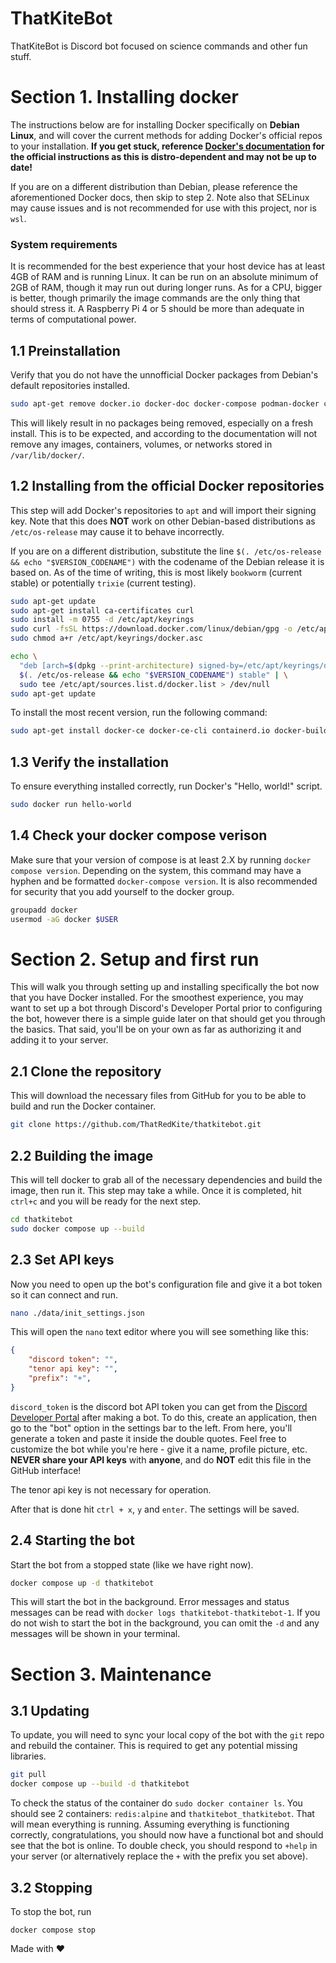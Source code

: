 # ThatKiteBot
ThatKiteBot is Discord bot focused on science commands and other fun stuff. 

# Section 1. Installing docker
The instructions below are for installing Docker specifically on **Debian Linux**, and will cover the current methods for adding Docker's official repos to your installation. **If you get stuck, reference [Docker's documentation](https://docs.docker.com/engine/install/) for the official instructions as this is distro-dependent and may not be up to date!**

If you are on a different distribution than Debian, please reference the aforementioned Docker docs, then skip to step 2. Note also that SELinux may cause issues and is not recommended for use with this project, nor is `wsl`.

### System requirements

It is recommended for the best experience that your host device has at least 4GB of RAM and is running Linux. It can be run on an absolute minimum of 2GB of RAM, though it may run out during longer runs. As for a CPU, bigger is better, though primarily the image commands are the only thing that should stress it. A Raspberry Pi 4 or 5 should be more than adequate in terms of computational power.

## 1.1 Preinstallation
Verify that you do not have the unnofficial Docker packages from Debian's default repositories installed.
```sh
sudo apt-get remove docker.io docker-doc docker-compose podman-docker containerd runc
```
This will likely result in no packages being removed, especially on a fresh install. This is to be expected, and according to the documentation will not remove any images, containers, volumes, or networks stored in `/var/lib/docker/`.

## 1.2 Installing from the official Docker repositories
This step will add Docker's repositories to `apt` and will import their signing key. Note that this does **NOT** work on other Debian-based distributions as `/etc/os-release` may cause it to behave incorrectly. 

If you are on a different distribution, substitute the line `$(. /etc/os-release && echo "$VERSION_CODENAME")` with the codename of the Debian release it is based on. As of the time of writing, this is most likely `bookworm` (current stable) or potentially `trixie` (current testing).
```sh
sudo apt-get update
sudo apt-get install ca-certificates curl
sudo install -m 0755 -d /etc/apt/keyrings
sudo curl -fsSL https://download.docker.com/linux/debian/gpg -o /etc/apt/keyrings/docker.asc
sudo chmod a+r /etc/apt/keyrings/docker.asc

echo \
  "deb [arch=$(dpkg --print-architecture) signed-by=/etc/apt/keyrings/docker.asc] https://download.docker.com/linux/debian \
  $(. /etc/os-release && echo "$VERSION_CODENAME") stable" | \
  sudo tee /etc/apt/sources.list.d/docker.list > /dev/null
sudo apt-get update
```
To install the most recent version, run the following command:
```sh
sudo apt-get install docker-ce docker-ce-cli containerd.io docker-buildx-plugin docker-compose-plugin
```

## 1.3 Verify the installation
To ensure everything installed correctly, run Docker's "Hello, world!" script.
```sh
sudo docker run hello-world
```

## 1.4 Check your docker compose verison
Make sure that your version of compose is at least 2.X by running `docker compose version`. Depending on the system, this command may have a hyphen and be formatted `docker-compose version`. It is also recommended for security that you add yourself to the docker group.
```sh
groupadd docker
usermod -aG docker $USER
```

# Section 2. Setup and first run

This will walk you through setting up and installing specifically the bot now that you have Docker installed. For the smoothest experience, you may want to set up a bot through Discord's Developer Portal prior to configuring the bot, however there is a simple guide later on that should get you through the basics. That said, you'll be on your own as far as authorizing it and adding it to your server.

## 2.1 Clone the repository
This will download the necessary files from GitHub for you to be able to build and run the Docker container.
```sh
git clone https://github.com/ThatRedKite/thatkitebot.git
```

## 2.2 Building the image
This will tell docker to grab all of the necessary dependencies and build the image, then run it. This step may take a while. Once it is completed, hit `ctrl+c` and you will be ready for the next step.
```sh
cd thatkitebot
sudo docker compose up --build
```

## 2.3 Set API keys
Now you need to open up the bot's configuration file and give it a bot token so it can connect and run.
```sh
nano ./data/init_settings.json 
```
This will open the `nano` text editor where you will see something like this:
```json
{
    "discord token": "",
    "tenor api key": "",
    "prefix": "+",
}
```
`discord_token` is the discord bot API token you can get from the [Discord Developer Portal](https://discord.com/developers/) after making a bot. To do this, create an application, then go to the "bot" option in the settings bar to the left. From here, you'll generate a token and paste it inside the double quotes. Feel free to customize the bot while you're here - give it a name, profile picture, etc. **NEVER share your API keys** with **anyone**, and do **NOT** edit this file in the GitHub interface!

The tenor api key is not necessary for operation.

After that is done hit `ctrl + x`, `y` and `enter`. The settings will be saved.

## 2.4 Starting the bot 
Start the bot from a stopped state (like we have right now).
```sh
docker compose up -d thatkitebot
```
This will start the bot in the background. Error messages and status messages can be read with `docker logs thatkitebot-thatkitebot-1`. If you do not wish to start the bot in the background, you can omit the `-d` and any messages will be shown in your terminal.

# Section 3. Maintenance

## 3.1 Updating
To update, you will need to sync your local copy of the bot with the `git` repo and rebuild the container. This is required to get any potential missing libraries.
```sh
git pull
docker compose up --build -d thatkitebot
```

To check the status of the container do `sudo docker container ls`. You should see 2 containers: `redis:alpine` and `thatkitebot_thatkitebot`. That will mean everything is running. Assuming everything is functioning correctly, congratulations, you should now have a functional bot and should see that the bot is online. To double check, you should respond to `+help` in your server (or alternatively replace the `+` with the prefix you set above).
## 3.2 Stopping
To stop the bot, run
```
docker compose stop
```

Made with ❤️
